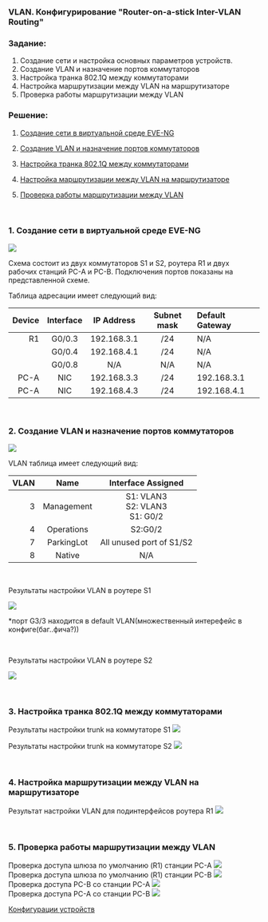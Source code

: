###    VLAN. Конфигурирование "Router-on-a-stick Inter-VLAN Routing"


###  Задание:

1. Создание сети и настройка основных параметров устройств.
2. Создание VLAN и назначение портов коммутаторов
3. Настройка транка 802.1Q между коммутаторами
4. Настройка маршрутизации между VLAN на маршрутизаторе
5. Проверка работы маршрутизации между VLAN


###  Решение:

1. [Создание сети в виртуальной среде EVE-NG](Readme.md#1-создание-сети-в-виртуальной-среде-eve-ng) 

2. [Создание VLAN и назначение портов коммутаторов](Readme.md#2-создание-vlan-и-назначение-портов-коммутаторов)

3. [Настройка транка 802.1Q между коммутаторами](Readme.md#3-настройка-транка-8021q-между-коммутаторами)

4. [Настройка маршрутизации между VLAN на маршрутизаторе](Readme.md#4-настройка-маршрутизации-между-vlan-на-маршрутизаторе)

5. [Проверка работы маршрутизации между VLAN](Readme.md#5-проверка-работы-маршрутизации-между-vlan)

<br>

### 1. Создание сети в виртуальной среде EVE-NG

![](/Labs/Lab01/pics/Lab_eve.png)

Схема состоит из двух коммутаторов S1 и S2, роутера R1 и двух рабочих станций PC-A и PC-B. Подключения портов показаны на  представленной схеме.

Таблица адресации имеет следующий вид:

|Device|Interface|IP Address|Subnet mask|Default Gateway|
|----:|:-----:|:------:|:----:|:---|
|R1   |G0/0.3 | 192.168.3.1| /24 | N/A|
|     |G0/0.4| 192.168.4.1| /24|N/A|
|     |G0/0.8| N/A| N/A|N/A|
|PC-A |NIC   | 192.168.3.3| /24 | 192.168.3.1|
|PC-A |NIC   | 192.168.4.3| /24 | 192.168.4.1|

<br>


### 2. Создание VLAN и назначение портов коммутаторов
![](/Labs/Lab01/pics/IP&Vlan.png)

VLAN таблица имеет следующий вид:


|VLAN     |Name      | Interface Assigned|
|--------:|:--------:|:---------:|
|3        |Management|S1: VLAN3 <br> S2: VLAN3 <br> S1: G0/2  |
|4        |Operations|S2:G0/2            |
|7        |ParkingLot|  All unused port of S1/S2|
|8        |Native    | N/A |


<br>

Результаты настройки VLAN в роутере S1


![](/Labs/Lab01/pics/S1_vlans.png)

*порт G3/3 находится в default VLAN(множественный интерефейс в конфиге(баг..фича?)) 

<br>

Результаты настройки VLAN в роутере S2


![](/Labs/Lab01/pics/S2_vlans.png)

<br>

### 3. Настройка транка 802.1Q между коммутаторами

Результаты настройки trunk на коммутаторе S1
![](/Labs/Lab01/pics/S1_trunk.png)

Результаты настройки trunk на коммутаторе S2
![](/Labs/Lab01/pics/S2_trunk.png)

<br>

### 4. Настройка маршрутизации между VLAN на маршрутизаторе

Результат настройки VLAN для подинтерфейсов роутера R1
![](/Labs/Lab01/pics/R1_ip_interface.png)

<br>

### 5. Проверка работы маршрутизации между VLAN

Проверка доступа шлюза по умолчанию (R1) станции PC-A
![](/Labs/Lab01/pics/PC_A_DG.png)
<br>
Проверка доступа шлюза по умолчанию (R1) станции PC-B
![](/Labs/Lab01/pics/PC_B_DG.png)
<br>
Проверка доступа PC-B со станции PC-A
![](/Labs/Lab01/pics/PC_A_to_PC_B.png)
<br>
Проверка доступа PC-A со станции PC-B
![](/Labs/Lab01/pics/PC_B_to_PC_A.png)



 [Конфигурации устройств](configs/)